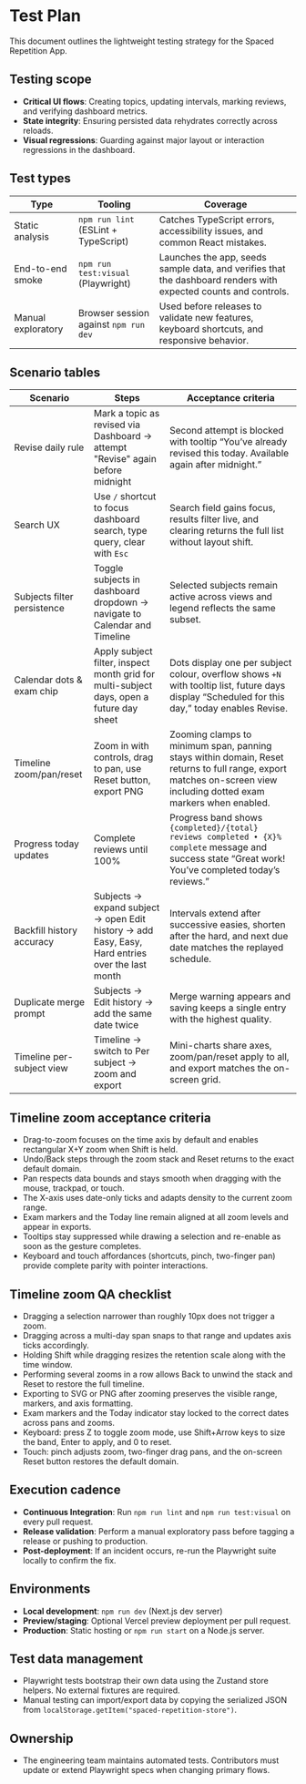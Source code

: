 # Test Plan

This document outlines the lightweight testing strategy for the Spaced Repetition App.

## Testing scope

- **Critical UI flows**: Creating topics, updating intervals, marking reviews, and verifying dashboard metrics.
- **State integrity**: Ensuring persisted data rehydrates correctly across reloads.
- **Visual regressions**: Guarding against major layout or interaction regressions in the dashboard.

## Test types

| Type | Tooling | Coverage |
| --- | --- | --- |
| Static analysis | `npm run lint` (ESLint + TypeScript) | Catches TypeScript errors, accessibility issues, and common React mistakes. |
| End-to-end smoke | `npm run test:visual` (Playwright) | Launches the app, seeds sample data, and verifies that the dashboard renders with expected counts and controls. |
| Manual exploratory | Browser session against `npm run dev` | Used before releases to validate new features, keyboard shortcuts, and responsive behavior. |

## Scenario tables

| Scenario | Steps | Acceptance criteria |
| --- | --- | --- |
| Revise daily rule | Mark a topic as revised via Dashboard → attempt "Revise" again before midnight | Second attempt is blocked with tooltip “You’ve already revised this today. Available again after midnight.” |
| Search UX | Use `/` shortcut to focus dashboard search, type query, clear with `Esc` | Search field gains focus, results filter live, and clearing returns the full list without layout shift. |
| Subjects filter persistence | Toggle subjects in dashboard dropdown → navigate to Calendar and Timeline | Selected subjects remain active across views and legend reflects the same subset. |
| Calendar dots & exam chip | Apply subject filter, inspect month grid for multi-subject days, open a future day sheet | Dots display one per subject colour, overflow shows `+N` with tooltip list, future days display “Scheduled for this day,” today enables Revise. |
| Timeline zoom/pan/reset | Zoom in with controls, drag to pan, use Reset button, export PNG | Zooming clamps to minimum span, panning stays within domain, Reset returns to full range, export matches on-screen view including dotted exam markers when enabled. |
| Progress today updates | Complete reviews until 100% | Progress band shows `{completed}/{total} reviews completed • {X}% complete` message and success state “Great work! You’ve completed today’s reviews.” |
| Backfill history accuracy | Subjects → expand subject → open Edit history → add Easy, Easy, Hard entries over the last month | Intervals extend after successive easies, shorten after the hard, and next due date matches the replayed schedule. |
| Duplicate merge prompt | Subjects → Edit history → add the same date twice | Merge warning appears and saving keeps a single entry with the highest quality. |
| Timeline per-subject view | Timeline → switch to Per subject → zoom and export | Mini-charts share axes, zoom/pan/reset apply to all, and export matches the on-screen grid. |

## Timeline zoom acceptance criteria

- Drag-to-zoom focuses on the time axis by default and enables rectangular X+Y zoom when Shift is held.
- Undo/Back steps through the zoom stack and Reset returns to the exact default domain.
- Pan respects data bounds and stays smooth when dragging with the mouse, trackpad, or touch.
- The X-axis uses date-only ticks and adapts density to the current zoom range.
- Exam markers and the Today line remain aligned at all zoom levels and appear in exports.
- Tooltips stay suppressed while drawing a selection and re-enable as soon as the gesture completes.
- Keyboard and touch affordances (shortcuts, pinch, two-finger pan) provide complete parity with pointer interactions.

## Timeline zoom QA checklist

- Dragging a selection narrower than roughly 10px does not trigger a zoom.
- Dragging across a multi-day span snaps to that range and updates axis ticks accordingly.
- Holding Shift while dragging resizes the retention scale along with the time window.
- Performing several zooms in a row allows Back to unwind the stack and Reset to restore the full timeline.
- Exporting to SVG or PNG after zooming preserves the visible range, markers, and axis formatting.
- Exam markers and the Today indicator stay locked to the correct dates across pans and zooms.
- Keyboard: press Z to toggle zoom mode, use Shift+Arrow keys to size the band, Enter to apply, and 0 to reset.
- Touch: pinch adjusts zoom, two-finger drag pans, and the on-screen Reset button restores the default domain.

## Execution cadence

- **Continuous Integration**: Run `npm run lint` and `npm run test:visual` on every pull request.
- **Release validation**: Perform a manual exploratory pass before tagging a release or pushing to production.
- **Post-deployment**: If an incident occurs, re-run the Playwright suite locally to confirm the fix.

## Environments

- **Local development**: `npm run dev` (Next.js dev server)
- **Preview/staging**: Optional Vercel preview deployment per pull request.
- **Production**: Static hosting or `npm run start` on a Node.js server.

## Test data management

- Playwright tests bootstrap their own data using the Zustand store helpers. No external fixtures are required.
- Manual testing can import/export data by copying the serialized JSON from `localStorage.getItem("spaced-repetition-store")`.

## Ownership

- The engineering team maintains automated tests. Contributors must update or extend Playwright specs when changing primary flows.
